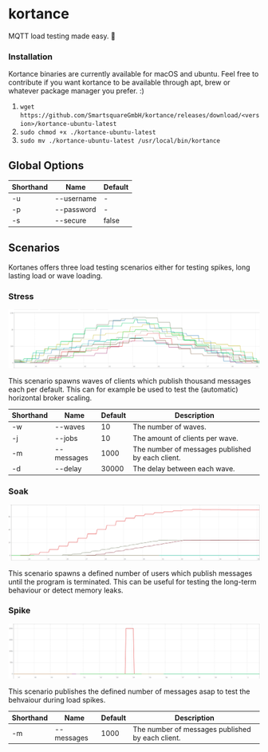 # kortance

MQTT load testing made easy. :gun:

### Installation

Kortance binaries are currently available for macOS and ubuntu. Feel free to contribute if you want kortance to be
available through apt, brew or whatever package manager you prefer. :)

1. `wget https://github.com/SmartsquareGmbH/kortance/releases/download/<version>/kortance-ubuntu-latest`
2. `sudo chmod +x ./kortance-ubuntu-latest`
3. `sudo mv ./kortance-ubuntu-latest /usr/local/bin/kortance`

## Global Options

| Shorthand | Name          | Default |
|-----------|---------------|---------|
| -u        | --username    | -       | 
| -p        | --password    | -       | 
| -s        | --secure      | false   |

## Scenarios

Kortanes offers three load testing scenarios either for testing spikes, long lasting load or wave loading.

### Stress
![](docs/stress.png)

This scenario spawns waves of clients which publish thousand messages each per default.
This can for example be used to test the (automatic) horizontal broker scaling.

| Shorthand | Name          | Default | Description                                                     |
|-----------|---------------|---------|-----------------------------------------------------------------|
| -w        | --waves       | 10      | The number of waves.                                            |
| -j        | --jobs        | 10      | The amount of clients per wave.                                 |
| -m        | --messages    | 1000    | The number of messages published by each client.                |
| -d        | --delay       | 30000   | The delay between each wave.                                    |

### Soak
![](docs/soak.png)

This scenario spawns a defined number of users which publish messages until the program is terminated.
This can be useful for testing the long-term behaviour or detect memory leaks.

### Spike
![](docs/spike.png)

This scenario publishes the defined number of messages asap to test the behvaiour during load spikes.

| Shorthand | Name          | Default | Description                                                     |
|-----------|---------------|---------|-----------------------------------------------------------------|
| -m        | --messages    | 1000    | The number of messages published by each client.                |

